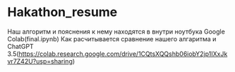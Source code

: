 # Hakathon_resume
Наш алгоритм и пояснения к нему находятся в внутри ноутбука Google Colab(final.ipynb)
Как расчитывается сравнение нашего алгаритма и ChatGPT 3.5(https://colab.research.google.com/drive/1CQtsXQQshb06iobY2jp1IXxJkvr7Z42U?usp=sharing)

